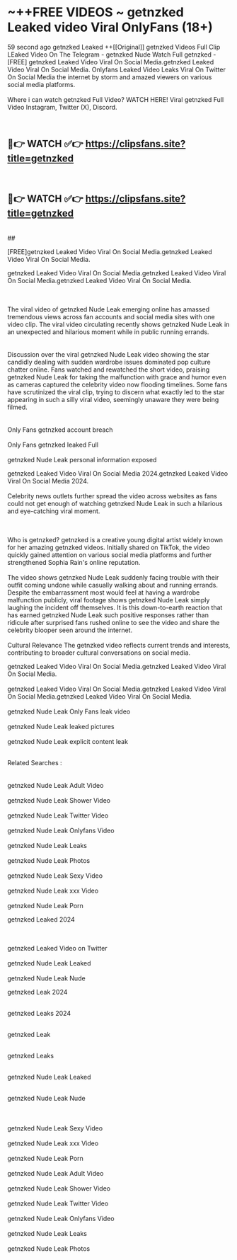 # ~++FREE VIDEOS ~ getnzked Leaked video Viral OnlyFans (18+)<br>


59 second ago getnzked Leaked ++[[Original]] getnzked Videos Full Clip LEaked Video On The Telegram  - getnzked Nude  Watch Full getnzked - [FREE] getnzked Leaked Video Viral On Social Media.getnzked Leaked Video Viral On Social Media.   Onlyfans Leaked Video Leaks Viral On Twitter On Social Media the internet by storm and amazed viewers on various social media platforms. <br><br>
Where i can watch getnzked Full Video? WATCH HERE! Viral getnzked Full Video Instagram, Twitter (X), Discord. <br>


 <br>

##  🔴👉 WATCH ✅👉  <a href="https://clipsfans.site?title=getnzked&ref=git">https://clipsfans.site?title=getnzked</a> <br>
  <br>

##  🔴👉 WATCH ✅👉  <a href="https://clipsfans.site?title=getnzked&ref=git">https://clipsfans.site?title=getnzked</a> <br>
  <br>
  ##



[FREE]getnzked Leaked Video Viral On Social Media.getnzked Leaked Video Viral On Social Media. <br>

getnzked Leaked Video Viral On Social Media.getnzked Leaked Video Viral On Social Media.getnzked Leaked Video Viral On Social Media. <br>


  <br>

  <br>
The viral video of getnzked Nude Leak emerging online has amassed tremendous views across fan accounts and social media sites with one video clip. The viral video circulating recently shows getnzked Nude Leak in an unexpected and hilarious moment while in public running errands.<br>
<br>


<br>
Discussion over the viral getnzked Nude Leak video showing the star candidly dealing with sudden wardrobe issues dominated pop culture chatter online. Fans watched and rewatched the short video, praising getnzked Nude Leak for taking the malfunction with grace and humor even as cameras captured the celebrity video now flooding timelines. Some fans have scrutinized the viral clip, trying to discern what exactly led to the star appearing in such a silly viral video, seemingly unaware they were being filmed.<br>
<br>
<br> 
Only Fans getnzked account breach<br>
<br>
Only Fans getnzked leaked Full <br>
<br>
getnzked Nude Leak personal information exposed<br>

getnzked Leaked Video Viral On Social Media 2024.getnzked Leaked Video Viral On Social Media 2024. <br>
<br>
Celebrity news outlets further spread the video across websites as fans could not get enough of watching getnzked Nude Leak in such a hilarious and eye-catching viral moment.<br>
<br>

<br>
Who is getnzked? getnzked is a creative young digital artist widely known for her amazing getnzked videos. Initially shared on TikTok, the video quickly gained attention on various social media platforms and further strengthened Sophia Rain's online reputation.<br>
<br>
The video shows getnzked Nude Leak suddenly facing trouble with their outfit coming undone while casually walking about and running errands. Despite the embarrassment most would feel at having a wardrobe malfunction publicly, viral footage shows getnzked Nude Leak simply laughing the incident off themselves. It is this down-to-earth reaction that has earned getnzked Nude Leak such positive responses rather than ridicule after surprised fans rushed online to see the video and share the celebrity blooper seen around the internet.<br>
<br>
Cultural Relevance The getnzked video reflects current trends and interests, contributing to broader cultural conversations on social media.<br>

getnzked Leaked Video Viral On Social Media.getnzked Leaked Video Viral On Social Media.<br>
<br>
getnzked Leaked Video Viral On Social Media.getnzked Leaked Video Viral On Social Media.getnzked Leaked Video Viral On Social Media.<br>
<br>
getnzked Nude Leak Only Fans leak video<br>
<br>
getnzked Nude Leak leaked pictures<br>
<br>
getnzked Nude Leak explicit content leak<br>


<br>
Related Searches :<br>
<br>

<br>
getnzked Nude Leak Adult Video<br>
<br>
getnzked Nude Leak Shower Video<br>
<br>
getnzked Nude Leak Twitter Video<br>
<br>
getnzked Nude Leak Onlyfans Video<br>
<br>
getnzked Nude Leak Leaks<br>
<br>
getnzked Nude Leak Photos<br>

<br>
getnzked Nude Leak Sexy Video<br>
<br>
getnzked Nude Leak xxx Video<br>
<br>
getnzked Nude Leak Porn<br>

getnzked  Leaked 2024 <br> <br>
<br>

getnzked Leaked Video on Twitter <br>
<br>
getnzked Nude Leak Leaked<br>
<br>
getnzked Nude Leak Nude<br>


getnzked  Leak 2024 <br> <br>



getnzked  Leaks 2024 <br> <br>



 
getnzked  Leak<br> <br>



getnzked  Leaks<br> <br>


getnzked Nude Leak Leaked<br> <br>

getnzked Nude Leak Nude<br> <br>
<br> <br>
getnzked Nude Leak Sexy Video
<br> <br>
getnzked Nude Leak xxx Video
<br> <br>
getnzked Nude Leak Porn
<br> <br>
getnzked Nude Leak Adult Video
<br> <br>
getnzked Nude Leak Shower Video
<br> <br>
getnzked Nude Leak Twitter Video
<br> <br>
getnzked Nude Leak Onlyfans Video
<br> <br>
getnzked Nude Leak Leaks
<br> <br>
getnzked Nude Leak Photos






</p>




 



</p>










